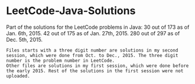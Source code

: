 LeetCode-Java-Solutions
=======================
Part of the solutions for the LeetCode problems in Java:
30 out of 173 as of Jan. 6th, 2015.
42 out of 175 as of Jan. 27th, 2015.
280 out of 297 as of Dec. 5th, 2015.

    Files starts with a three digit number are solutions in my second session, which were done from Oct. to Dec., 2015. The three digit number is the problem number in LeetCode.
    Other files are solutions in my first session, which were done before the early 2015. Rest of the solutions in the first session were not uploaded.
